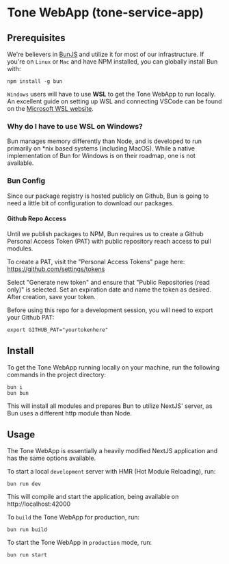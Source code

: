# Tone WebApp (tone-service-app)
## Prerequisites
We're believers in [BunJS](https://github.com/oven-sh/bun) and utilize it for most of our infrastructure. If you're on `Linux` or `Mac` and have NPM installed, you can globally install Bun with:

    npm install -g bun
 `Windows` users will have to use **WSL** to get the Tone WebApp to run locally. An excellent guide on setting up WSL and connecting VSCode can be found on the [Microsoft WSL website](https://learn.microsoft.com/en-us/windows/wsl/tutorials/wsl-vscode).

### Why do I have to use WSL on Windows?
Bun manages memory differently than Node, and is developed to run primarily on *nix based systems (including MacOS). While a native implementation of Bun for Windows is on their roadmap, one is not available.

### Bun Config
Since our package registry is hosted publicly on Github, Bun is going to need a little bit of configuration to download our packages.

#### Github Repo Access

Until we publish packages to NPM, Bun requires us to create a Github Personal Access Token (PAT) with public repository reach access to pull modules.

To create a PAT, visit the "Personal Access Tokens" page here: https://github.com/settings/tokens

Select "Generate new token" and ensure that "Public Repositories (read only)" is selected. Set an expiration date and name the token as desired. After creation, save your token.

Before using this repo for a development session, you will need to export your Github PAT:

    export GITHUB_PAT="yourtokenhere"

## Install
To get the Tone WebApp running locally on your machine, run the following commands in the project directory:

    bun i
    bun bun

This will install all modules and prepares Bun to utilize NextJS' server, as Bun uses a different http module than Node.

## Usage
The Tone WebApp is essentially a heavily modified NextJS application and has the same options available.

To start a local `development` server with HMR (Hot Module Reloading), run:

    bun run dev

This will compile and start the application, being available on http://localhost:42000

To `build` the Tone WebApp for production, run:

    bun run build

To start the Tone WebApp in `production` mode, run:

    bun run start
